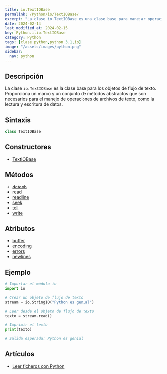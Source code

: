 ```yaml
---
title: io.TextIOBase
permalink: /Python/io/TextIOBase/
excerpt: "La clase io.TextIOBase es una clase base para manejar operaciones de archivos de texto en Python."
date: 2024-02-14
last_modified_at: 2024-02-15
key: Python.i.io.TextIOBase
category: Python
tags: [clase python,python 3.1,io]
image: "/assets/images/python.png"
sidebar:
  nav: python
---
```


## Descripción


La clase `io.TextIOBase` es la clase base para los objetos de flujo de texto. Proporciona un marco y un conjunto de métodos abstractos que son necesarios para el manejo de operaciones de archivos de texto, como la lectura y escritura de datos.


## Sintaxis


```python
class TextIOBase
```


## Constructores

- [TextIOBase](https://www.w3api.com/Python/io/TextIOBase/TextIOBase/)

## Métodos

- [detach](https://www.w3api.com/Python/io/TextIOBase/detach/)
- [read](https://www.w3api.com/Python/io/TextIOBase/read/)
- [readline](https://www.w3api.com/Python/io/TextIOBase/readline/)
- [seek](https://www.w3api.com/Python/io/TextIOBase/seek/)
- [tell](https://www.w3api.com/Python/io/TextIOBase/tell/)
- [write](https://www.w3api.com/Python/io/TextIOBase/write/)

## Atributos

- [buffer](https://www.w3api.com/Python/io/TextIOBase/buffer/)
- [encoding](https://www.w3api.com/Python/io/TextIOBase/encoding/)
- [errors](https://www.w3api.com/Python/io/TextIOBase/errors/)
- [newlines](https://www.w3api.com/Python/io/TextIOBase/newlines/)

## Ejemplo


```python
# Importar el módulo io
import io

# Crear un objeto de flujo de texto
stream = io.StringIO("Python es genial")

# Leer desde el objeto de flujo de texto
texto = stream.read()

# Imprimir el texto
print(texto)

# Salida esperada: Python es genial
```


## Artículos

- [Leer ficheros con Python](https://lineadecodigo.com/python/leer-ficheros-con-python/)
